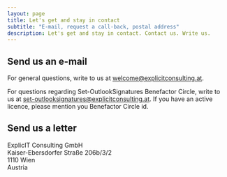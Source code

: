 ```yaml
---
layout: page
title: Let's get and stay in contact
subtitle: "E-mail, request a call-back, postal address"
description: Let's get and stay in contact. Contact us. Write us.
---
```

## Send us an e-mail
For general questions, write to us at <a href="mailto:welcome@explicitconsulting.at">welcome@explicitconsulting.at</a>.

For questions regarding Set-OutlookSignatures Benefactor Circle, write to us at <a href="mailto:set-outlooksignatures@explicitconsulting.at">set-outlooksignatures@explicitconsulting.at</a>. If you have an active licence, please mention you Benefactor Circle id.

## Send us a letter
ExplicIT Consulting GmbH<br>Kaiser-Ebersdorfer Straße 206b/3/2<br>1110 Wien<br>Austria

<p>&nbsp;</p>
<p>&nbsp;</p>
<p>&nbsp;</p>
<p>&nbsp;</p>
<p>&nbsp;</p>